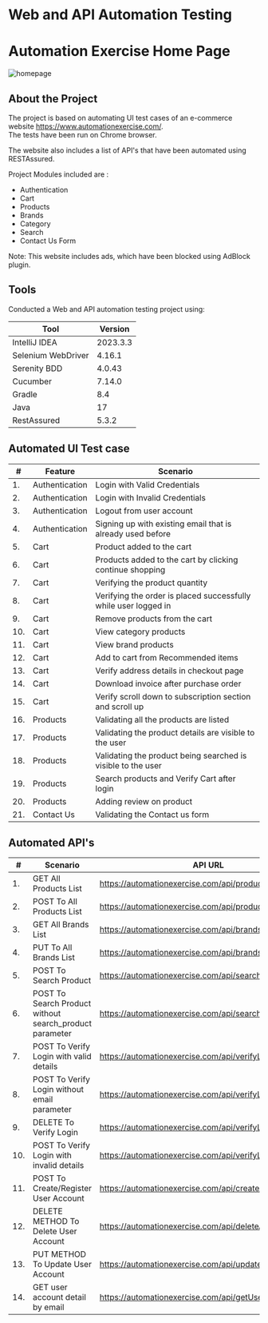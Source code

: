 # Web and API Automation Testing  

# Automation Exercise Home Page
![homepage](https://private-user-images.githubusercontent.com/144407851/322608594-4c99c307-ae30-4953-b4c9-fca65ed953e4.png?jwt=eyJhbGciOiJIUzI1NiIsInR5cCI6IkpXVCJ9.eyJpc3MiOiJnaXRodWIuY29tIiwiYXVkIjoicmF3LmdpdGh1YnVzZXJjb250ZW50LmNvbSIsImtleSI6ImtleTUiLCJleHAiOjE3MTMyMTU5MzQsIm5iZiI6MTcxMzIxNTYzNCwicGF0aCI6Ii8xNDQ0MDc4NTEvMzIyNjA4NTk0LTRjOTljMzA3LWFlMzAtNDk1My1iNGM5LWZjYTY1ZWQ5NTNlNC5wbmc_WC1BbXotQWxnb3JpdGhtPUFXUzQtSE1BQy1TSEEyNTYmWC1BbXotQ3JlZGVudGlhbD1BS0lBVkNPRFlMU0E1M1BRSzRaQSUyRjIwMjQwNDE1JTJGdXMtZWFzdC0xJTJGczMlMkZhd3M0X3JlcXVlc3QmWC1BbXotRGF0ZT0yMDI0MDQxNVQyMTEzNTRaJlgtQW16LUV4cGlyZXM9MzAwJlgtQW16LVNpZ25hdHVyZT0xMDJiMGZiZGI1MmQ4MmE4OTg2OGIwNTA3NzllOWFiNDBkMzIwNmFkOWM1MGY2NmNkMWMzNjVlMzYzNTg4ZmMwJlgtQW16LVNpZ25lZEhlYWRlcnM9aG9zdCZhY3Rvcl9pZD0wJmtleV9pZD0wJnJlcG9faWQ9MCJ9.q-GJTaIszdGF-fIcm56R-HiLHKaAOaYOkVFj77PcbUI)

## About the Project
The project is based on automating UI test cases of an e-commerce website https://www.automationexercise.com/.   
The tests have been run on Chrome browser. 

The website also includes a list of API's that have been automated using RESTAssured.

Project Modules included are :
- Authentication
- Cart
- Products
- Brands
- Category
- Search
- Contact Us Form

Note: This website includes ads, which have been blocked using AdBlock plugin.

## Tools  
Conducted a Web and API automation testing project using:  

|Tool   |Version    |
|-------|-----------|
|IntelliJ IDEA |2023.3.3|
|Selenium WebDriver|4.16.1 |
|Serenity BDD|4.0.43|
|Cucumber|7.14.0 |
|Gradle|8.4|
|Java|17|
|RestAssured|5.3.2|



## Automated UI Test case 

| #  | Feature  | Scenario                     |
|----|----|------------------------------|
| 1. | Authentication | Login with Valid Credentials |
| 2. |Authentication |Login with Invalid Credentials |
|3. |Authentication |Logout from user account |
|4.|Authentication|Signing up with existing email that is already used before|
|5.|Cart|Product added to the cart|
|6.|Cart|Products added to the cart by clicking continue shopping|
|7.|Cart|Verifying the product quantity|
|8.|Cart|Verifying the order is placed successfully while user logged in |
|9.|Cart|Remove products from the cart|
|10.|Cart|View category products|
|11.|Cart|View brand products|
|12.|Cart|Add to cart from Recommended items|
|13.|Cart|Verify address details in checkout page|
|14.|Cart|Download invoice after purchase order|
|15.|Cart|Verify scroll down to subscription section and scroll up|
|16.|Products|Validating all the products are listed|
|17.|Products|Validating the product details are visible to the user|
|18.|Products|Validating the product being searched is visible to the user|
|19.|Products|Search products and Verify Cart after login|
|20.|Products|Adding review on product|
|21.|Contact Us|Validating the Contact us form|



## Automated API's

| #    | Scenario                  | API URL                                        |
|------|---------------------------|--------------------------------------------------|
| 1.   | GET All Products List                                |https://automationexercise.com/api/productsList |
| 2.   | POST To All Products List                               |https://automationexercise.com/api/productsList|
| 3.   | GET All Brands List                                     |https://automationexercise.com/api/brandsList|
| 4.   | PUT To All Brands List                                  |https://automationexercise.com/api/brandsList|
| 5.   | POST To Search Product                                  |https://automationexercise.com/api/searchProduct|
| 6.   | POST To Search Product without search_product parameter |https://automationexercise.com/api/searchProduct|
| 7.   |POST To Verify Login with valid details                  |https://automationexercise.com/api/verifyLogin|
|8.    |POST To Verify Login without email parameter             |https://automationexercise.com/api/verifyLogin|
|9.    |DELETE To Verify Login                                   |https://automationexercise.com/api/verifyLogin|
|10.   |POST To Verify Login with invalid details                |https://automationexercise.com/api/verifyLogin|
|11.   |POST To Create/Register User Account                     |https://automationexercise.com/api/createAccount|
|12.   |DELETE METHOD To Delete User Account                     |https://automationexercise.com/api/deleteAccount|
|13.   |PUT METHOD To Update User Account                        |https://automationexercise.com/api/updateAccount|
|14.   |GET user account detail by email                         |https://automationexercise.com/api/getUserDetailByEmail|





 













